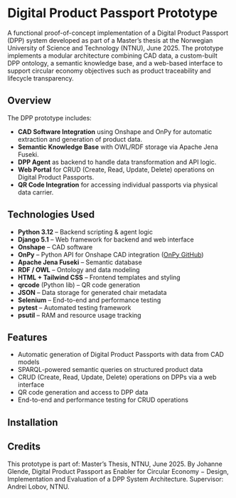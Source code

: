 # Digital Product Passport Prototype

A functional proof-of-concept implementation of a Digital Product Passport (DPP) system developed as part of a Master’s thesis at the Norwegian University of Science and Technology (NTNU), June 2025. The prototype implements a modular architecture combining CAD data, a custom-built DPP ontology, a semantic knowledge base, and a web-based interface to support circular economy objectives such as product traceability and lifecycle transparency.

## Overview

The DPP prototype includes:
- **CAD Software Integration** using Onshape and OnPy for automatic extraction and generation of product data.
- **Semantic Knowledge Base** with OWL/RDF storage via Apache Jena Fuseki.
- **DPP Agent** as backend to handle data transformation and API logic.
- **Web Portal** for CRUD (Create, Read, Update, Delete) operations on Digital Product Passports.
- **QR Code Integration** for accessing individual passports via physical data carrier.

## Technologies Used

- **Python 3.12** – Backend scripting & agent logic
- **Django 5.1** – Web framework for backend and web interface
- **Onshape** – CAD software
- **OnPy** – Python API for Onshape CAD integration ([OnPy GitHub]((https://github.com/kyle-tennison/onpy)))
- **Apache Jena Fuseki** – Semantic database
- **RDF / OWL** – Ontology and data modeling
- **HTML + Tailwind CSS** – Frontend templates and styling
- **qrcode** (Python lib) – QR code generation
- **JSON** – Data storage for generated chair metadata
- **Selenium** – End-to-end and performance testing
- **pytest** – Automated testing framework
- **psutil** – RAM and resource usage tracking

## Features

- Automatic generation of Digital Product Passports with data from CAD models
- SPARQL-powered semantic queries on structured product data
- CRUD (Create, Read, Update, Delete) operations on DPPs via a web interface
- QR code generation and access to DPP data
- End-to-end and performance testing for CRUD operations

## Installation


## Credits
This prototype is part of:
Master’s Thesis, NTNU, June 2025. By Johanne Glende, Digital Product Passport as Enabler for Circular Economy − Design, Implementation and Evaluation of a DPP System Architecture.
Supervisor: Andrei Lobov, NTNU.
